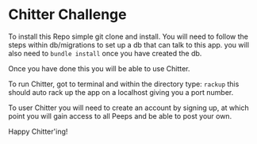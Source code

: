 Chitter Challenge
=================

To install this Repo simple git clone and install.
You will need to follow the steps within db/migrations to set up a db that can talk to this app.
you will also need to ```bundle install``` once you have created the db.

Once you have done this you will be able to use Chitter.

To run Chitter, got to terminal and within the directory type:
```rackup```
this should auto rack up the app on a localhost giving you a port number.

To user Chitter you will need to create an account by signing up, at which point you will gain access to all Peeps and be able to post your own.

Happy Chitter'ing!
